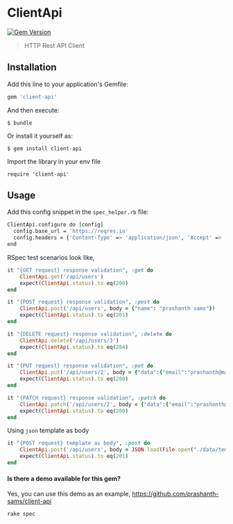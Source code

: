 # ClientApi

[![Gem Version](https://badge.fury.io/rb/client-api.svg)](http://badge.fury.io/rb/client-api)
> HTTP Rest API Client

## Installation

Add this line to your application's Gemfile:

```ruby
gem 'client-api'
```

And then execute:

    $ bundle

Or install it yourself as:

    $ gem install client-api

Import the library in your env file
```
require 'client-api'
```

## Usage

Add this config snippet in the `spec_helper.rb` file:
```bash
ClientApi.configure do |config|
  config.base_url = 'https://reqres.in'
  config.headers = {'Content-Type' => 'application/json', 'Accept' => 'application/json'}
end
```

RSpec test scenarios look like,
```ruby
it "{GET request} response validation", :get do
    ClientApi.get('/api/users')
    expect(ClientApi.status).to eq(200)
end

it "{POST request} response validation", :post do
    ClientApi.post('/api/users', body = {"name": "prashanth sams"})
    expect(ClientApi.status).to eq(201)
end

it "{DELETE request} response validation", :delete do
    ClientApi.delete('/api/users/3')
    expect(ClientApi.status).to eq(204)
end

it "{PUT request} response validation", :put do
    ClientApi.put('/api/users/2', body = {"data":{"email":"prashanth@mail.com","first_name":"Prashanth","last_name":"Sams"}})
    expect(ClientApi.status).to eq(200)
end

it "{PATCH request} response validation", :patch do
    ClientApi.patch('/api/users/2', body = {"data":{"email":"prashanth@mail.com","first_name":"Prashanth","last_name":"Sams"}})
    expect(ClientApi.status).to eq(200)
end
```

Using `json` template as body
```ruby
it "{POST request} template as body", :post do
    ClientApi.post('/api/users', body = JSON.load(File.open("./data/template/post.json")))
    expect(ClientApi.status).to eq(201)
end
```

#### Is there a demo available for this gem?
Yes, you can use this demo as an example, https://github.com/prashanth-sams/client-api
```
rake spec
```